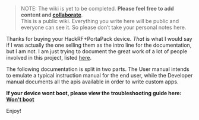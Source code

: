 > NOTE: The wiki is yet to be completed. **Please feel free to add content and [collaborate](How-to-collaborate)**.  
> This is a public wiki. Everything you write here will be public and everyone can see it. So please don’t take your personal notes here.

Thanks for buying your HackRF+PortaPack device. _That_ is what I would say if I was actually the one selling them as the intro line for the documentation, but I am not. I am just trying to document the great work of a lot of people involved in this project, listed [here](https://github.com/eried/portapack-havoc/blob/master/firmware/application/apps/ui_about.hpp#L77).

The following documentation is split in two parts. The User manual intends to emulate a typical instruction manual for the end user, while the Developer manual documents all the apis available in order to write custom apps.

**If your device wont boot, please view the troubleshooting guide here: [Won't boot](https://github.com/eried/portapack-mayhem/wiki/Won't-boot)**

Enjoy!